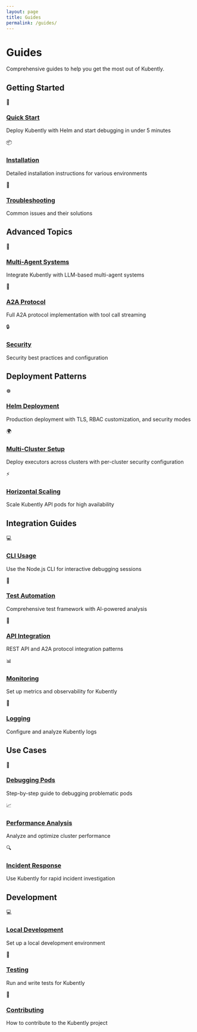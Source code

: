 ```yaml
---
layout: page
title: Guides
permalink: /guides/
---
```


# Guides

Comprehensive guides to help you get the most out of Kubently.

## Getting Started

<div class="features">
  <div class="feature">
    <span class="feature-icon">🚀</span>
    <h3 class="feature-title"><a href="/guides/quick-start/">Quick Start</a></h3>
    <p class="feature-description">Deploy Kubently with Helm and start debugging in under 5 minutes</p>
  </div>
  
  <div class="feature">
    <span class="feature-icon">📦</span>
    <h3 class="feature-title"><a href="/installation/">Installation</a></h3>
    <p class="feature-description">Detailed installation instructions for various environments</p>
  </div>
  
  <div class="feature">
    <span class="feature-icon">🔧</span>
    <h3 class="feature-title"><a href="/guides/troubleshooting/">Troubleshooting</a></h3>
    <p class="feature-description">Common issues and their solutions</p>
  </div>
</div>

## Advanced Topics

<div class="features">
  <div class="feature">
    <span class="feature-icon">🤖</span>
    <h3 class="feature-title"><a href="/guides/multi-agent/">Multi-Agent Systems</a></h3>
    <p class="feature-description">Integrate Kubently with LLM-based multi-agent systems</p>
  </div>
  
  <div class="feature">
    <span class="feature-icon">🔌</span>
    <h3 class="feature-title"><a href="/guides/a2a-integration/">A2A Protocol</a></h3>
    <p class="feature-description">Full A2A protocol implementation with tool call streaming</p>
  </div>
  
  <div class="feature">
    <span class="feature-icon">🔒</span>
    <h3 class="feature-title"><a href="/guides/security/">Security</a></h3>
    <p class="feature-description">Security best practices and configuration</p>
  </div>
</div>

## Deployment Patterns

<div class="features">
  <div class="feature">
    <span class="feature-icon">☸️</span>
    <h3 class="feature-title"><a href="/guides/helm-deployment/">Helm Deployment</a></h3>
    <p class="feature-description">Production deployment with TLS, RBAC customization, and security modes</p>
  </div>
  
  <div class="feature">
    <span class="feature-icon">🌍</span>
    <h3 class="feature-title"><a href="/guides/multi-cluster/">Multi-Cluster Setup</a></h3>
    <p class="feature-description">Deploy executors across clusters with per-cluster security configuration</p>
  </div>
  
  <div class="feature">
    <span class="feature-icon">⚡</span>
    <h3 class="feature-title"><a href="/guides/scaling/">Horizontal Scaling</a></h3>
    <p class="feature-description">Scale Kubently API pods for high availability</p>
  </div>
</div>

## Integration Guides

<div class="features">
  <div class="feature">
    <span class="feature-icon">💻</span>
    <h3 class="feature-title"><a href="/guides/cli-usage/">CLI Usage</a></h3>
    <p class="feature-description">Use the Node.js CLI for interactive debugging sessions</p>
  </div>

  <div class="feature">
    <span class="feature-icon">🧪</span>
    <h3 class="feature-title"><a href="/guides/test-automation/">Test Automation</a></h3>
    <p class="feature-description">Comprehensive test framework with AI-powered analysis</p>
  </div>

  <div class="feature">
    <span class="feature-icon">🔗</span>
    <h3 class="feature-title"><a href="/guides/api-integration/">API Integration</a></h3>
    <p class="feature-description">REST API and A2A protocol integration patterns</p>
  </div>
  
  <div class="feature">
    <span class="feature-icon">📊</span>
    <h3 class="feature-title"><a href="/guides/monitoring/">Monitoring</a></h3>
    <p class="feature-description">Set up metrics and observability for Kubently</p>
  </div>
  
  <div class="feature">
    <span class="feature-icon">📝</span>
    <h3 class="feature-title"><a href="/guides/logging/">Logging</a></h3>
    <p class="feature-description">Configure and analyze Kubently logs</p>
  </div>
</div>

## Use Cases

<div class="features">
  <div class="feature">
    <span class="feature-icon">🐛</span>
    <h3 class="feature-title"><a href="/guides/debugging-pods/">Debugging Pods</a></h3>
    <p class="feature-description">Step-by-step guide to debugging problematic pods</p>
  </div>
  
  <div class="feature">
    <span class="feature-icon">📈</span>
    <h3 class="feature-title"><a href="/guides/performance/">Performance Analysis</a></h3>
    <p class="feature-description">Analyze and optimize cluster performance</p>
  </div>
  
  <div class="feature">
    <span class="feature-icon">🔍</span>
    <h3 class="feature-title"><a href="/guides/incident-response/">Incident Response</a></h3>
    <p class="feature-description">Use Kubently for rapid incident investigation</p>
  </div>
</div>

## Development

<div class="features">
  <div class="feature">
    <span class="feature-icon">💻</span>
    <h3 class="feature-title"><a href="/guides/development/">Local Development</a></h3>
    <p class="feature-description">Set up a local development environment</p>
  </div>
  
  <div class="feature">
    <span class="feature-icon">🧪</span>
    <h3 class="feature-title"><a href="/guides/testing/">Testing</a></h3>
    <p class="feature-description">Run and write tests for Kubently</p>
  </div>
  
  <div class="feature">
    <span class="feature-icon">🤝</span>
    <h3 class="feature-title"><a href="/contributing/">Contributing</a></h3>
    <p class="feature-description">How to contribute to the Kubently project</p>
  </div>
</div>